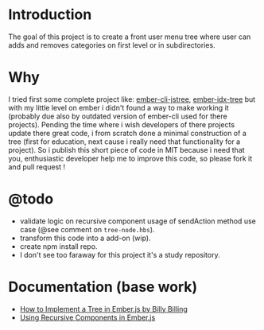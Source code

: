# Introduction

The goal of this project is to create a front user menu tree where user can adds and
removes categories on first level or in subdirectories.

# Why

I tried first some complete project like: 
[ember-cli-jstree](https://github.com/ritesh83/ember-cli-jstree), 
[ember-idx-tree](https://github.com/indexiatech/ember-idx-tree)
but with my little level on ember i didn't found a way to make working it (probably
due also by outdated version of ember-cli used for there projects).
Pending the time where i wish developers of there projects update there great code,
i from scratch done a minimal construction of a tree (first for education, next cause
i really need that functionality for a project).
So i publish this short piece of code in MIT because i need that you, enthusiastic
developer help me to improve this code, so please fork it and pull request !

# @todo

- validate logic on recursive component usage of sendAction method use case (@see
  comment on `tree-node.hbs`).
- transform this code into a add-on (wip).
- create npm install repo.
- I don't see too faraway for this project it's a study repository.

# Documentation (base work)

- [How to Implement a Tree in Ember.js by Billy Billing](http://dev.billysbilling.com/blog/How-to-implement-a-tree-in-Ember-js)
- [Using Recursive Components in Ember.js](https://robots.thoughtbot.com/using-recursive-components-in-emberjs)
